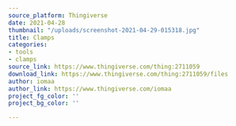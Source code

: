 ```yaml
---
source_platform: Thingiverse
date: 2021-04-28
thumbnail: "/uploads/screenshot-2021-04-29-015318.jpg"
title: Clamps
categories:
- tools
- clamps
source_link: https://www.thingiverse.com/thing:2711059
download_link: https://www.thingiverse.com/thing:2711059/files
author: iomaa
author_link: https://www.thingiverse.com/iomaa
project_fg_color: ''
project_bg_color: ''

---
```

